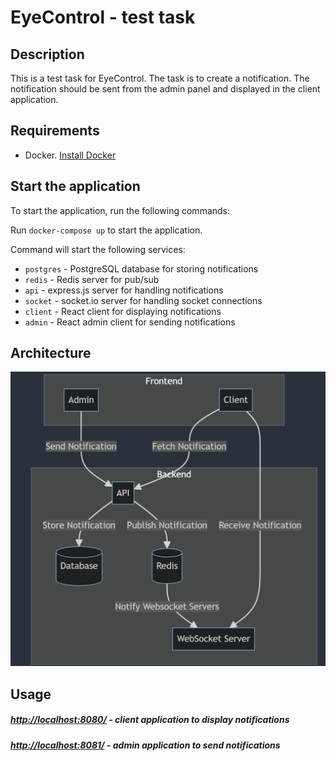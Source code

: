# EyeControl - test task

## Description

This is a test task for EyeControl.
The task is to create a notification. 
The notification should be sent from the admin panel and displayed in the client application.

## Requirements

- Docker. [Install Docker](https://docs.docker.com/get-docker/)

## Start the application

To start the application, run the following commands:

Run `docker-compose up` to start the application.

Command will start the following services:

- `postgres` - PostgreSQL database for storing notifications
- `redis` - Redis server for pub/sub
- `api` - express.js server for handling notifications
- `socket` - socket.io server for handling socket connections
- `client` - React client for displaying notifications
- `admin` - React admin client for sending notifications

## Architecture
![diagram](./diagram.png)

## Usage

##### [http://localhost:8080/](http://localhost:8080/) - client application to display notifications
##### [http://localhost:8081/](http://localhost:8081/) - admin application to send notifications
